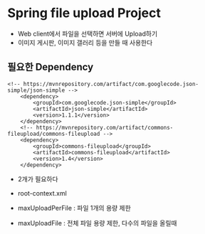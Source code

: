 # Spring file upload Project
* Web client에서 파일을 선택하면 서버에 Upload하기
* 이미지 게시판, 이미지 갤러리 등을 만들 때 사용한다

## 필요한 Dependency
	<!-- https://mvnrepository.com/artifact/com.googlecode.json-simple/json-simple -->
		<dependency>
			<groupId>com.googlecode.json-simple</groupId>
			<artifactId>json-simple</artifactId>
			<version>1.1.1</version>
		</dependency>
		<!-- https://mvnrepository.com/artifact/commons-fileupload/commons-fileupload -->
		<dependency>
			<groupId>commons-fileupload</groupId>
			<artifactId>commons-fileupload</artifactId>
			<version>1.4</version>
		</dependency>
		
* 2개가 필요하다

* root-context.xml

	<!-- file upload와 관련한 bean을 설정하기 -->
	<bean id="multipartResolver"
		class="org.springframework.web.multipart.commons.CommonsMultipartResolver">
		<property name="maxUploadSizePerFile" value="3000000"/>
		<property name="maxUploadSize" value="30000000"/>
	</bean>
	
* maxUploadPerFile : 파일 1개의 용량 제한
* maxUploadFile : 전체 파일 용량 제한, 다수의 파일을 올릴때
	


